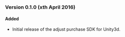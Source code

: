 ### Version 0.1.0 (xth April 2016)
#### Added
- Initial release of the adjust purchase SDK for Unity3d.
